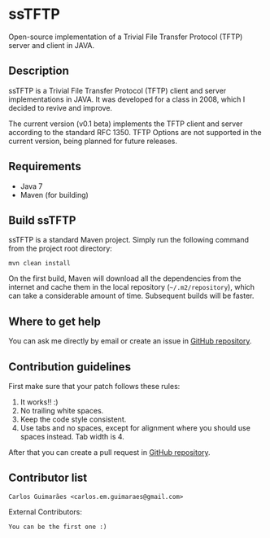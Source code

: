 ssTFTP
========
Open-source implementation of a Trivial File Transfer Protocol (TFTP)
server and client in JAVA.

Description
-----------
ssTFTP is a Trivial File Transfer Protocol (TFTP) client and server
implementations in JAVA. It was developed for a class in 2008, which I
decided to revive and improve.

The current version (v0.1 beta) implements the TFTP client and server according
to the standard RFC 1350. TFTP Options are not supported in the current version,
being planned for future releases.

Requirements
------------
* Java 7
* Maven (for building)

Build ssTFTP
--------------
ssTFTP is a standard Maven project. Simply run the following command
from the project root directory:

    mvn clean install

On the first build, Maven will download all the dependencies from the
internet and cache them in the local repository (`~/.m2/repository`), which
can take a considerable amount of time. Subsequent builds will be faster.

Where to get help
-----------------
You can ask me directly by email or create an issue in
[GitHub repository](https://github.com/cguimaraes/ssTFTP).

Contribution guidelines
-----------------------
First make sure that your patch follows these rules:

1. It works!! :)
2. No trailing white spaces.
3. Keep the code style consistent.
4. Use tabs and no spaces, except for alignment where you should use spaces
   instead. Tab width is 4.

After that you can create a pull request in
[GitHub repository](https://github.com/cguimaraes/ssTFTP).

Contributor list
----------------
	Carlos Guimarães <carlos.em.guimaraes@gmail.com>

External Contributors:

	You can be the first one :)
